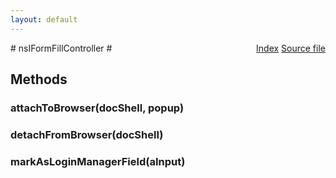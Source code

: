 ```yaml
---
layout: default
---
```

<div class='links' style='float:right'><a href="../index.html">Index</a>
<a href="http://dxr.mozilla.org/mozilla-central/source/toolkit/components/satchel/nsIFormFillController.idl">Source file</a>
</div>
# nsIFormFillController #

## Methods ##

### attachToBrowser(docShell, popup) ###

### detachFromBrowser(docShell) ###

### markAsLoginManagerField(aInput) ###
